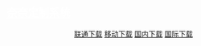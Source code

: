 ## <a style="color: #fff" href="https://space.bilibili.com/640736191" target="_blank" rel="noopener noreferrer" title="By bilibili@屑屑你荧妹妹">奈奈定制系统</a>

<p align="center">
    <a class="btn" rel="noopener noreferrer" href="https://download.fuibafuyu.cn/d/123/System/Windows/kaguranana/kaguranana%20OS.wim">联通下载</a>
    <a class="btn" rel="noopener noreferrer" href="https://download.fuibafuyu.cn/d/139/System/Windows/kaguranana/kaguranana%20OS.wim">移动下载</a>
    <a class="btn" rel="noopener noreferrer" href="https://download.fuibafuyu.cn/d/Ali/System/Windows/kaguranana/kaguranana%20OS.wim">国内下载</a>
    <a class="btn" rel="noopener noreferrer" href="https://download.fuibafuyu.cn/d/OD/System/Windows/kaguranana/kaguranana%20OS.wim">国际下载</a>
</p>